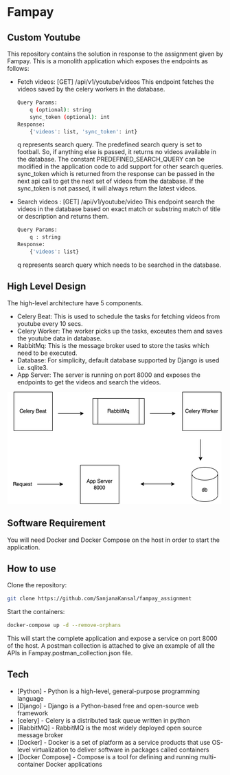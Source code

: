 # Fampay
## Custom Youtube

This repository contains the solution in response to the assignment given by Fampay. This is a monolith application which exposes the endpoints as follows:

- Fetch videos: [GET] /api/v1/youtube/videos
 This endpoint fetches the videos saved by the celery workers in the database. 
    ```sh
    Query Params: 
        q (optional): string
        sync_token (optional): int
    Response:
        {'videos': list, 'sync_token': int}
    ```
    q represents search query. The predefined search query is set to football. So, if anything else is passed, it returns no videos available in the database. The constant PREDEFINED_SEARCH_QUERY can be modified in the application code to add support for other search queries.
    sync_token which is returned from the response can be passed in the next api call to get the next set of videos from the database. If the sync_token is not passed, it will always return the latest videos.

- Search videos : [GET] /api/v1/youtube/video
 This endpoint search the videos in the database based on exact match or substring match of title or description and returns them.
    ```sh
    Query Params: 
        q : string
    Response:
        {'videos': list}
    ```
    q represents search query which needs to be searched in the database.
    
## High Level Design
The high-level architecture have 5 components.

- Celery Beat: This is used to schedule the tasks for fetching videos from youtube every 10 secs.
- Celery Worker: The worker picks up the tasks, exceutes them and saves the youtube data in database.
- RabbitMq: This is the message broker used to store the tasks which need to be executed.
- Database: For simplicity, default database supported by Django is used i.e. sqlite3.
- App Server: The server is running on port 8000 and exposes the endpoints to get the videos and search the videos.

![Architecture Diagram](./architecture.png "Architecture")
    
## Software Requirement
You will need Docker and Docker Compose on the host in order to start the application.


## How to use
Clone the repository:
```sh
git clone https://github.com/SanjanaKansal/fampay_assignment
```
Start the containers:
```sh
docker-compose up -d --remove-orphans
```
This will start the complete application and expose a service on port 8000 of the host. A postman collection is attached to give an example of all the APIs in Fampay.postman_collection.json file.

## Tech

- [Python] - Python is a high-level, general-purpose programming language
- [Django] - Django is a Python-based free and open-source web framework
- [celery] - Celery is a distributed task queue written in python
- [RabbitMQ] - RabbitMQ is the most widely deployed open source message broker
- [Docker] - Docker is a set of platform as a service products that use OS-level virtualization to deliver software in packages called containers
- [Docker Compose] - Compose is a tool for defining and running multi-container Docker applications

